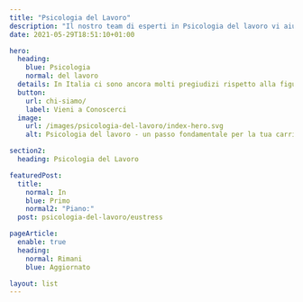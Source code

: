 ```yaml
---
title: "Psicologia del Lavoro"
description: "Il nostro team di esperti in Psicologia del lavoro vi aiuta a valorizzare i vostri dipendenti in base alle loro risorse, rendendo l'azienda più performante."
date: 2021-05-29T18:51:10+01:00

hero:
  heading:
    blue: Psicologia
    normal: del lavoro
  details: In Italia ci sono ancora molti pregiudizi rispetto alla figura dello psicologo e dell’aiuto che può fornire in molteplici 
  button:
    url: chi-siamo/
    label: Vieni a Conoscerci
  image:
    url: /images/psicologia-del-lavoro/index-hero.svg
    alt: Psicologia del lavoro - un passo fondamentale per la tua carriera.

section2:
  heading: Psicologia del Lavoro

featuredPost: 
  title:
    normal: In 
    blue: Primo 
    normal2: "Piano:"
  post: psicologia-del-lavoro/eustress

pageArticle:
  enable: true
  heading:
    normal: Rimani 
    blue: Aggiornato

layout: list
---
```



